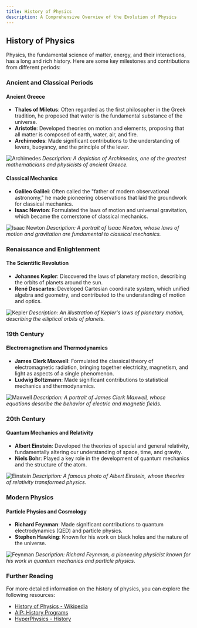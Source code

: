 ```yaml
---
title: History of Physics
description: A Comprehensive Overview of the Evolution of Physics
---
```


## History of Physics

Physics, the fundamental science of matter, energy, and their interactions, has a long and rich history. Here are some key milestones and contributions from different periods:

### Ancient and Classical Periods

#### Ancient Greece
- **Thales of Miletus**: Often regarded as the first philosopher in the Greek tradition, he proposed that water is the fundamental substance of the universe.
- **Aristotle**: Developed theories on motion and elements, proposing that all matter is composed of earth, water, air, and fire.
- **Archimedes**: Made significant contributions to the understanding of levers, buoyancy, and the principle of the lever.

![Archimedes](/assets/images/archimedes.webp)
*Description: A depiction of Archimedes, one of the greatest mathematicians and physicists of ancient Greece.*

#### Classical Mechanics
- **Galileo Galilei**: Often called the "father of modern observational astronomy," he made pioneering observations that laid the groundwork for classical mechanics.
- **Isaac Newton**: Formulated the laws of motion and universal gravitation, which became the cornerstone of classical mechanics.

![Isaac Newton](/assets/images/newton.webp)
*Description: A portrait of Isaac Newton, whose laws of motion and gravitation are fundamental to classical mechanics.*

### Renaissance and Enlightenment

#### The Scientific Revolution
- **Johannes Kepler**: Discovered the laws of planetary motion, describing the orbits of planets around the sun.
- **René Descartes**: Developed Cartesian coordinate system, which unified algebra and geometry, and contributed to the understanding of motion and optics.

![Kepler](/assets/images/kepler.webp)
*Description: An illustration of Kepler's laws of planetary motion, describing the elliptical orbits of planets.*

### 19th Century

#### Electromagnetism and Thermodynamics
- **James Clerk Maxwell**: Formulated the classical theory of electromagnetic radiation, bringing together electricity, magnetism, and light as aspects of a single phenomenon.
- **Ludwig Boltzmann**: Made significant contributions to statistical mechanics and thermodynamics.

![Maxwell](/assets/images/maxwell.webp)
*Description: A portrait of James Clerk Maxwell, whose equations describe the behavior of electric and magnetic fields.*

### 20th Century

#### Quantum Mechanics and Relativity
- **Albert Einstein**: Developed the theories of special and general relativity, fundamentally altering our understanding of space, time, and gravity.
- **Niels Bohr**: Played a key role in the development of quantum mechanics and the structure of the atom.

![Einstein](/assets/images/einstein.webp)
*Description: A famous photo of Albert Einstein, whose theories of relativity transformed physics.*

### Modern Physics

#### Particle Physics and Cosmology
- **Richard Feynman**: Made significant contributions to quantum electrodynamics (QED) and particle physics.
- **Stephen Hawking**: Known for his work on black holes and the nature of the universe.

![Feynman](/assets/images/feynman.webp)
*Description: Richard Feynman, a pioneering physicist known for his work in quantum mechanics and particle physics.*

### Further Reading

For more detailed information on the history of physics, you can explore the following resources:
- [History of Physics - Wikipedia](https://en.wikipedia.org/wiki/History_of_physics)
- [AIP: History Programs](https://www.aip.org/history-programs)
- [HyperPhysics - History](http://hyperphysics.phy-astr.gsu.edu/hbase/hph.html)